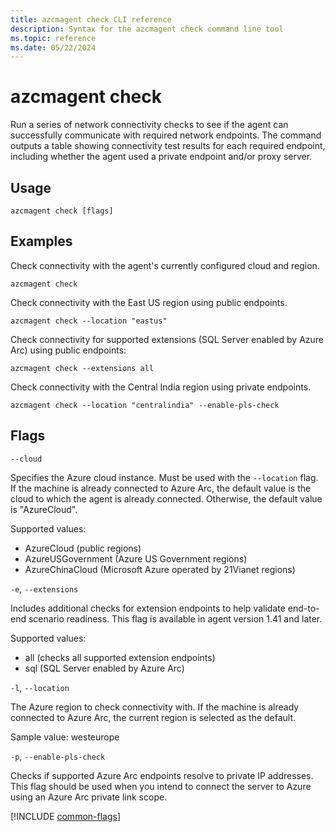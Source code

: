 ```yaml
---
title: azcmagent check CLI reference
description: Syntax for the azcmagent check command line tool
ms.topic: reference
ms.date: 05/22/2024
---
```


# azcmagent check

Run a series of network connectivity checks to see if the agent can successfully communicate with required network endpoints. The command outputs a table showing connectivity test results for each required endpoint, including whether the agent used a private endpoint and/or proxy server.

## Usage

```
azcmagent check [flags]
```

## Examples

Check connectivity with the agent's currently configured cloud and region.

```
azcmagent check
```

Check connectivity with the East US region using public endpoints.

```
azcmagent check --location "eastus"
```

Check connectivity for supported extensions (SQL Server enabled by Azure Arc) using public endpoints:

```
azcmagent check --extensions all
```


Check connectivity with the Central India region using private endpoints.

```
azcmagent check --location "centralindia" --enable-pls-check
```

## Flags

`--cloud`

Specifies the Azure cloud instance. Must be used with the `--location` flag. If the machine is already connected to Azure Arc, the default value is the cloud to which the agent is already connected. Otherwise, the default value is "AzureCloud".

Supported values:

* AzureCloud (public regions)
* AzureUSGovernment (Azure US Government regions)
* AzureChinaCloud (Microsoft Azure operated by 21Vianet regions)

`-e`, `--extensions`

Includes additional checks for extension endpoints to help validate end-to-end scenario readiness. This flag is available in agent version 1.41 and later.

Supported values:

* all (checks all supported extension endpoints)
* sql (SQL Server enabled by Azure Arc)

`-l`, `--location`

The Azure region to check connectivity with. If the machine is already connected to Azure Arc, the current region is selected as the default.

Sample value: westeurope

`-p`, `--enable-pls-check`

Checks if supported Azure Arc endpoints resolve to private IP addresses. This flag should be used when you intend to connect the server to Azure using an Azure Arc private link scope.

[!INCLUDE [common-flags](includes/azcmagent-common-flags.md)]
